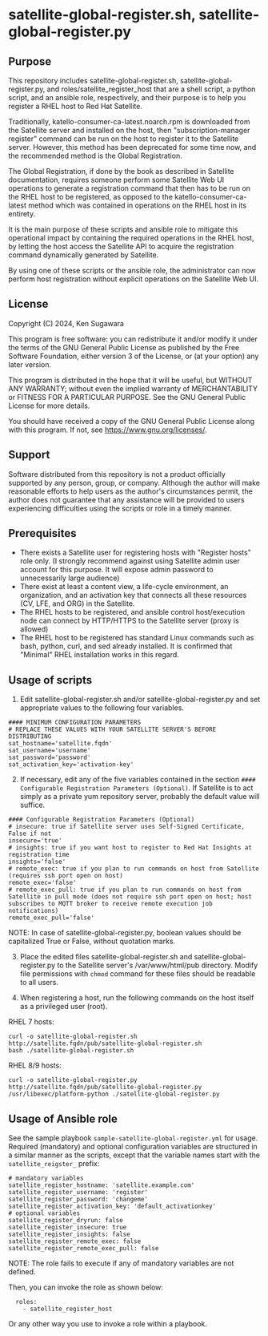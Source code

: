 # satellite-global-register.sh, satellite-global-register.py

## Purpose

This repository includes satellite-global-register.sh,
satellite-global-register.py, and roles/satellite_register_host that
are a shell script, a python script, and an ansible role,
respectively, and their purpose is to help you register a RHEL host to
Red Hat Satellite.

Traditionally, katello-consumer-ca-latest.noarch.rpm is downloaded
from the Satellite server and installed on the host, then
"subscription-manager register" command can be run on the host to
register it to the Satellite server. However, this method has been
deprecated for some time now, and the recommended method is the Global
Registration.

The Global Registration, if done by the book as described in Satellite
documentation, requires someone perform some Satellite Web UI
operations to generate a registration command that then has to be run
on the RHEL host to be registered, as opposed to the
katello-consumer-ca-latest method which was contained in operations on
the RHEL host in its entirety.

It is the main purpose of these scripts and ansible role to mitigate
this operational impact by containing the required operations in the
RHEL host, by letting the host access the Satellite API to acquire the
registration command dynamically generated by Satellite.

By using one of these scripts or the ansible role, the administrator
can now perform host registration without explicit operations on the
Satellite Web UI.

## License

Copyright (C) 2024, Ken Sugawara

This program is free software: you can redistribute it and/or modify
it under the terms of the GNU General Public License as published by
the Free Software Foundation, either version 3 of the License, or
(at your option) any later version.

This program is distributed in the hope that it will be useful,
but WITHOUT ANY WARRANTY; without even the implied warranty of
MERCHANTABILITY or FITNESS FOR A PARTICULAR PURPOSE.  See the
GNU General Public License for more details.

You should have received a copy of the GNU General Public License
along with this program.  If not, see <https://www.gnu.org/licenses/>.

## Support

Software distributed from this repository is not a product officially
supported by any person, group, or company.  Although the author will
make reasonable efforts to help users as the author's circumstances
permit, the author does not guarantee that any assistance will be
provided to users experiencing difficulties using the scripts or role
in a timely manner.

## Prerequisites

* There exists a Satellite user for registering hosts with "Register hosts" role only. (I strongly recommend against using Satellite admin user account for this purpose. It will expose admin password to unnecessarily large audience)
* There exist at least a content view, a life-cycle environment, an organization, and an activation key that connects all these resources (CV, LFE, and ORG) in the Satellite.
* The RHEL hosts to be registered, and ansible control host/execution node can connect by HTTP/HTTPS to the Satellite server (proxy is allowed)
* The RHEL host to be registered has standard Linux commands such as bash, python, curl, and sed already installed. It is confirmed that "Minimal" RHEL installation works in this regard.

## Usage of scripts

1. Edit satellite-global-register.sh and/or satellite-global-register.py and set appropriate values to the following four variables.

```
#### MINIMUM CONFIGURATION PARAMETERS
# REPLACE THESE VALUES WITH YOUR SATELLITE SERVER'S BEFORE DISTRIBUTING
sat_hostname='satellite.fqdn'
sat_username='username'
sat_password='password'
sat_activation_key='activation-key'
```


2. If necessary, edit any of the five variables contained in the section `#### Configurable Registration Parameters (Optional)`. If Satellite is to act simply as a private yum repository server, probably the default value will suffice.

```
#### Configurable Registration Parameters (Optional)
# insecure: true if Satellite server uses Self-Signed Certificate, False if not
insecure='true'
# insights: true if you want host to register to Red Hat Insights at registration time
insights='false'
# remote_exec: true if you plan to run commands on host from Satellite (requires ssh port open on host)
remote_exec='false'
# remote_exec_pull: true if you plan to run commands on host from Satellite in pull mode (does not require ssh port open on host; host subscribes to MQTT broker to receive remote execution job notifications)
remote_exec_pull='false'
```

NOTE: In case of satellite-global-register.py, boolean values should be capitalized True or False, without quotation marks.

3. Place the edited files satellite-global-register.sh and satellite-global-register.py to the Satellite server's /var/www/html/pub directory. Modify file permissions with `chmod` command for these files should be readable to all users.

4. When registering a host, run the following commands on the host itself as a privileged user (root).

RHEL 7 hosts:
```
curl -o satellite-global-register.sh http://satellite.fqdn/pub/satellite-global-register.sh
bash ./satellite-global-register.sh
```

RHEL 8/9 hosts:
```
curl -o satellite-global-register.py http://satellite.fqdn/pub/satellite-global-register.py
/usr/libexec/platform-python ./satellite-global-register.py
```

## Usage of Ansible role

See the sample playbook `sample-satellite-global-register.yml` for
usage. Required (mandatory) and optional configuration variables are
structured in a similar manner as the scripts, except that the
variable names start with the `satellite_reigster_` prefix:
```
# mandatory variables
satellite_register_hostname: 'satellite.example.com'
satellite_register_username: 'register'
satellite_register_password: 'changeme'
satellite_register_activation_key: 'default_activationkey'
# optional variables
satellite_register_dryrun: false
satellite_register_insecure: true
satellite_register_insights: false
satellite_register_remote_exec: false
satellite_register_remote_exec_pull: false
```

NOTE: The role fails to execute if any of mandatory variables are not defined.

Then, you can invoke the role as shown below:
```
  roles:
    - satellite_register_host
```
Or any other way you use to invoke a role within a playbook.
